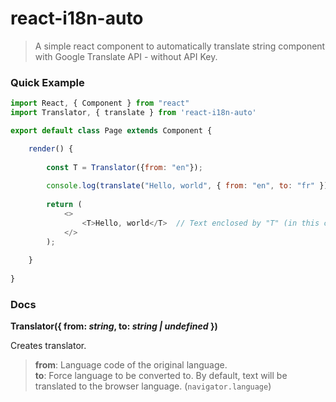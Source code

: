 # react-i18n-auto

> A simple react component to automatically translate string component with Google Translate API - without API Key.



### Quick Example

```javascript
import React, { Component } from "react"
import Translator, { translate } from 'react-i18n-auto'

export default class Page extends Component {

    render() {
    
        const T = Translator({from: "en"});
        
        console.log(translate("Hello, world", { from: "en", to: "fr" }));  // => "Bonjour le monde"
        
        return (
            <>
                <T>Hello, world</T>  // Text enclosed by "T" (in this case) will be translated.
            </>
        );
        
    }
    
}
```



### Docs

**Translator({ from: *string*, to: *string | undefined* })**

Creates translator.

> **from**:	Language code of the original language.  
> **to**:	Force language to be converted to. By default, text will be translated to the browser language. (```navigator.language```)
